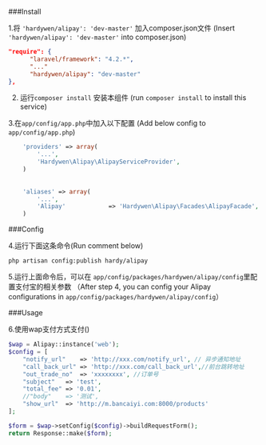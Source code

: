 ###Install

1.将 ```'hardywen/alipay': 'dev-master'``` 加入composer.json文件 (Insert ```'hardywen/alipay': 'dev-master'``` into composer.json)

```json
"require": {
	  "laravel/framework": "4.2.*",
	  "..."
	  "hardywen/alipay": "dev-master"
},

```

2. 运行```composer install``` 安装本组件 (run ```composer install``` to install this service)

3.在```app/config/app.php```中加入以下配置 (Add below config to ```app/config/app.php```)

```php
	'providers' => array(
	    '...',
	    'Hardywen\Alipay\AlipayServiceProvider',
	)
	
	
	'aliases' => array(
	    '...',
	    'Alipay'            => 'Hardywen\Alipay\Facades\AlipayFacade',
	)
```


###Config

4.运行下面这条命令(Run comment below)

```php artisan config:publish hardy/alipay```

5.运行上面命令后，可以在 ```app/config/packages/hardywen/alipay/config```里配置支付宝的相关参数 （After step 4, you can config your Alipay configurations in  ```app/config/packages/hardywen/alipay/config```）

###Usage

6.使用wap支付方式支付()
```php
$wap = Alipay::instance('web');
$config = [
	"notify_url"	=> 'http://xxx.com/notify_url', // 异步通知地址
	"call_back_url"	=> 'http://xxx.com/call_back_url',//前台跳转地址
	"out_trade_no"	=> 'xxxxxxxx', //订单号
	"subject"	=> 'test',
	"total_fee"	=> '0.01',
	//"body"	=> '测试',
	"show_url"	=> 'http://m.bancaiyi.com:8000/products'
];

$form = $wap->setConfig($config)->buildRequestForm();
return Response::make($form);
```

